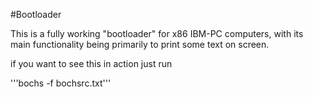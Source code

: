 #Bootloader

This is a fully working "bootloader" for x86 IBM-PC computers, with its main functionality being primarily to print some text on screen.

if you want to see this in action just run  

  '''bochs -f bochsrc.txt'''
